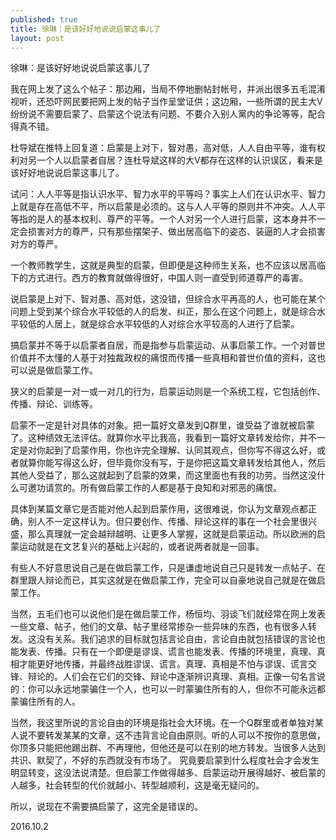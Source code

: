 ```yaml
---
published: true
title: 徐琳：是该好好地说说启蒙这事儿了
layout: post
---
```

徐琳：是该好好地说说启蒙这事儿了

我在网上发了这么个帖子：那边厢，当局不停地删帖封帐号，并派出很多五毛混淆视听，还恐吓网民要把网上发的帖子当作呈堂证供；这边厢，一些所谓的民主大V纷纷说不需要启蒙了、启蒙这个说法有问题、不要介入别人黨内的争论等等，配合得真不错。

杜导斌在推特上回复道：启蒙是上对下，智对愚，高对低，人人自由平等，谁有权利对另一个人以启蒙者自居？连杜导斌这样的大V都存在这样的认识误区，看来是该好好地说说启蒙这事儿了。

试问：人人平等是指认识水平、智力水平的平等吗？事实上人们在认识水平、智力上就是存在高低不平，所以启蒙是必须的。这与人人平等的原则并不冲突。人人平等指的是人的基本权利、尊严的平等。一个人对另一个人进行启蒙，这本身并不一定会损害对方的尊严，只有那些摆架子、做出居高临下的姿态、装逼的人才会损害对方的尊严。

一个教师教学生，这就是典型的启蒙，但即便是这种师生关系，也不应该以居高临下的方式进行。西方的教育就做得很好，中国人则一直受到师道尊严的毒害。

说启蒙是上对下、智对愚、高对低，这没错，但综合水平再高的人，也可能在某个问题上受到某个综合水平较低的人的启发、纠正，那么在这个问题上，就是综合水平较低的人居上，就是综合水平较低的人对综合水平较高的人进行了启蒙。

搞启蒙并不等于以启蒙者自居，而是指参与启蒙运动、从事启蒙工作。一个对普世价值并不太懂的人基于对独裁政权的痛恨而传播一些真相和普世价值的资料，这也可以说是做启蒙工作。

狭义的启蒙是一对一或一对几的行为，启蒙运动则是一个系统工程，它包括创作、传播、辩论、训练等。

启蒙不一定是针对具体的对象。把一篇好文章发到Q群里，谁受益了谁就被启蒙了。这种绩效无法评估。就算你水平比我高，我看到一篇好文章转发给你，并不一定是对你起到了启蒙作用，你也许完全理解、认同其观点，但你写不得这么好，或者就算你能写得这么好，但毕竟你没有写，于是你把这篇文章转发给其他人，然后其他人受益了，那么这就起到了启蒙的效果，而这里面也有我的功劳。当然这没什么可邀功请赏的。所有做启蒙工作的人都是基于良知和对邪恶的痛恨。
       
具体到某篇文章它是否能对他人起到启蒙作用，这很难说，你认为文章观点都正确，别人不一定这样认为。但只要创作、传播、辩论这样的事在一个社会里很兴盛，那么真理就一定会越辩越明、让更多人掌握，这就是启蒙运动。所以欧洲的启蒙运动就是在文艺复兴的基础上兴起的，或者说两者就是一回事。
       
有些人不好意思说自己是在做启蒙工作，只是谦虚地说自己只是转发一点帖子、在群里跟人辩论而已，其实这就是在做启蒙工作，完全可以自豪地说自己就是在做启蒙工作。
       
当然，五毛们也可以说他们是在做启蒙工作，杨恒均、羽谈飞们就经常在网上发表一些文章、帖子，他们的文章、帖子里经常掺杂一些异味的东西，也有很多人转发。这没有关系。我们追求的目标就包括言论自由，言论自由就包括错误的言论也能发表、传播。只有在一个即便是谬误、谎言也能发表、传播的环境里，真理、真相才能更好地传播，并最终战胜谬误、谎言。真理、真相是不怕与谬误、谎言交锋、辩论的。人们会在它们的交锋、辩论中逐渐辨识真理、真相。正像一句名言说的：你可以永远地蒙骗住一个人，也可以一时蒙骗住所有的人，但你不可能永远都蒙骗住所有的人。
       
当然，我这里所说的言论自由的环境是指社会大环境。在一个Q群里或者单独对某人说不要转发某某的文章，这不违背言论自由原则。听的人可以不按你的意思做，你顶多只能把他踢出群、不再理他，但他还是可以在别的地方转发。当很多人达到共识、默契了，不好的东西就没有市场了。         究竟要启蒙到什么程度社会才会发生明显转变，这没法说清楚。但启蒙工作做得越多、启蒙运动开展得越好、被启蒙的人越多，社会转型的代价就越小、转型越顺利，这是毫无疑问的。
       
所以，说现在不需要搞启蒙了，这完全是错误的。

2016.10.2